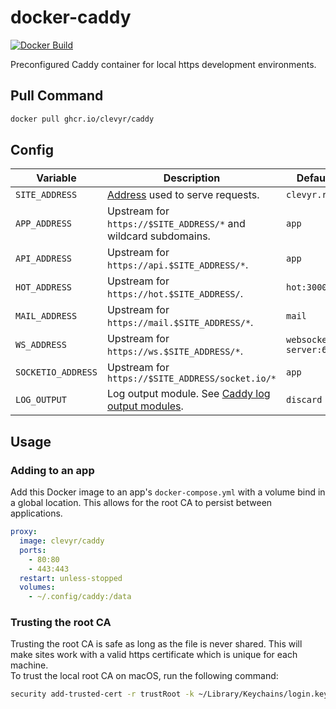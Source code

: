 # docker-caddy

[![Docker Build](https://github.com/clevyr/docker-caddy/actions/workflows/docker.yml/badge.svg)](https://github.com/clevyr/docker-caddy/actions/workflows/docker.yml)

Preconfigured Caddy container for local https development environments.

## Pull Command

```sh
docker pull ghcr.io/clevyr/caddy
```

## Config

| Variable                 | Description                                                                                                              | Default                 |
|--------------------------|--------------------------------------------------------------------------------------------------------------------------|-------------------------|
| `SITE_ADDRESS`           | [Address](https://caddyserver.com/docs/caddyfile/concepts#addresses) used to serve requests.                             | `clevyr.run`            |
| `APP_ADDRESS`            | Upstream for `https://$SITE_ADDRESS/*` and wildcard subdomains.                                                          | `app`                   |
| `API_ADDRESS`            | Upstream for `https://api.$SITE_ADDRESS/*`.                                                                              | `app`                   |
| `HOT_ADDRESS`            | Upstream for `https://hot.$SITE_ADDRESS/`.                                                                               | `hot:3000`              |
| `MAIL_ADDRESS`           | Upstream for `https://mail.$SITE_ADDRESS/*`.                                                                             | `mail`                  |
| `WS_ADDRESS`             | Upstream for `https://ws.$SITE_ADDRESS/*`.                                                                               | `websocket-server:6001` |
| `SOCKETIO_ADDRESS`       | Upstream for `https://$SITE_ADDRESS/socket.io/*`                                                                         | `app`                   |
| `LOG_OUTPUT`             | Log output module. See [Caddy log output modules](https://caddyserver.com/docs/caddyfile/directives/log#output-modules). | `discard`               |

## Usage

### Adding to an app

Add this Docker image to an app's `docker-compose.yml` with a volume bind in a global location. This allows for the root CA to persist between applications.

```yaml
proxy:
  image: clevyr/caddy
  ports:
    - 80:80
    - 443:443
  restart: unless-stopped
  volumes:
    - ~/.config/caddy:/data
```

### Trusting the root CA

Trusting the root CA is safe as long as the file is never shared. This will make sites work with a valid https certificate which is unique for each machine.  
To trust the local root CA on macOS, run the following command:

```sh
security add-trusted-cert -r trustRoot -k ~/Library/Keychains/login.keychain-db ~/.config/caddy/caddy/pki/authorities/local/root.crt
```
